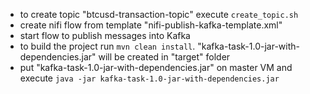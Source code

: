 - to create topic "btcusd-transaction-topic" execute 
`create_topic.sh`
- create nifi flow from template "nifi-publish-kafka-template.xml"
- start flow to publish messages into Kafka
- to build the project run
`mvn clean install`.
"kafka-task-1.0-jar-with-dependencies.jar" will be created in "target" folder
- put "kafka-task-1.0-jar-with-dependencies.jar" on master VM and execute
`java -jar kafka-task-1.0-jar-with-dependencies.jar`
